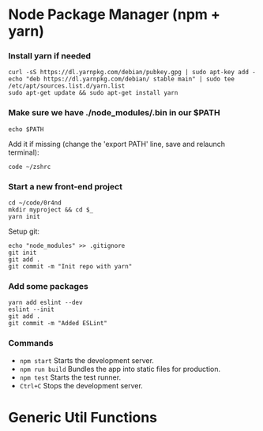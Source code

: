 # Node Package Manager (npm + yarn)

### Install yarn if needed
```
curl -sS https://dl.yarnpkg.com/debian/pubkey.gpg | sudo apt-key add -
echo "deb https://dl.yarnpkg.com/debian/ stable main" | sudo tee /etc/apt/sources.list.d/yarn.list
sudo apt-get update && sudo apt-get install yarn
```

### Make sure we have ./node_modules/.bin in our $PATH
```
echo $PATH
```
Add it if missing (change the 'export PATH' line, save and relaunch terminal):
```
code ~/zshrc
```

### Start a new front-end project
```
cd ~/code/0r4nd
mkdir myproject && cd $_
yarn init
```
Setup git:
```
echo "node_modules" >> .gitignore
git init
git add .
git commit -m "Init repo with yarn"
```

### Add some packages
```
yarn add eslint --dev
eslint --init
git add .
git commit -m "Added ESLint"
```

### Commands
- ```npm start``` Starts the development server.
- ```npm run build``` Bundles the app into static files for production.
- ```npm test``` Starts the test runner.
- ```Ctrl+C``` Stops the development server.

# Generic Util Functions
